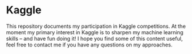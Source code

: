# Kaggle

This repository documents my participation in Kaggle competitions.  At the moment my primary interest in Kaggle is to sharpen my machine learning skills – and have fun doing it! I hope you find some of this content useful, feel free to contact me if you have any questions on my approaches.
